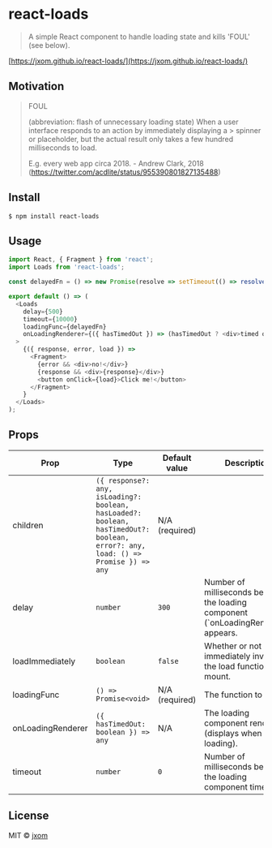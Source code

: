 # react-loads

> A simple React component to handle loading state and kills 'FOUL' (see below).

[https://jxom.github.io/react-loads/](https://jxom.github.io/react-loads/)

## Motivation

> FOUL
>
> (abbreviation: flash of unnecessary loading state) When a user interface responds to an action by immediately displaying a > spinner or placeholder, but the actual result only takes a few hundred milliseconds to load.
>
> E.g. every web app circa 2018. - Andrew Clark, 2018 (https://twitter.com/acdlite/status/955390801827135488)

## Install

```
$ npm install react-loads
```

## Usage

```js
import React, { Fragment } from 'react';
import Loads from 'react-loads';

const delayedFn = () => new Promise(resolve => setTimeout(() => resolve('This response resolved in 1000ms.'), 1000));

export default () => (
  <Loads
    delay={500}
    timeout={10000}
    loadingFunc={delayedFn}
    onLoadingRenderer={({ hasTimedOut }) => (hasTimedOut ? <div>timed out</div> : <div>loading</div>)}
  >
    {({ response, error, load }) =>
      <Fragment>
        {error && <div>no!</div>}
        {response && <div>{response}</div>}
        <button onClick={load}>Click me!</button>
      </Fragment>
    }
  </Loads>
);
```

## Props

<table>
<thead><tr><th>Prop</th><th>Type</th><th>Default value</th><th>Description</th></tr></thead>
<tbody>
  <tr><td>  children </td><td><code>({ response?: any, isLoading?: boolean, hasLoaded?: boolean, hasTimedOut?: boolean, error?: any, load: () => Promise<void> }) => any</code></td><td>N/A (required)</td> <td></td></tr>
  <tr><td>  delay </td><td><code>number</code></td><td><code>300</code></td> <td>Number of milliseconds before the loading component (`onLoadingRenderer`) appears.</td></tr>
  <tr><td>  loadImmediately </td><td><code>boolean</code></td><td><code>false</code></td> <td>Whether or not to immediately invoke the load function on mount.</td></tr>
  <tr><td>  loadingFunc </td><td><code>() => Promise&lt;void&gt;</code></td><td>N/A (required)</td> <td>The function to load.</td></tr>
  <tr><td>  onLoadingRenderer </td><td><code>({ hasTimedOut: boolean }) => any</code></td><td>N/A</td> <td>The loading component renderer (displays when loading).</td></tr>
  <tr><td>  timeout </td><td><code>number</code></td><td><code>0</code></td> <td>Number of milliseconds before the loading component times out.</td></tr>
</tbody>
</table>

## License

MIT © [jxom](http://jxom.io)
